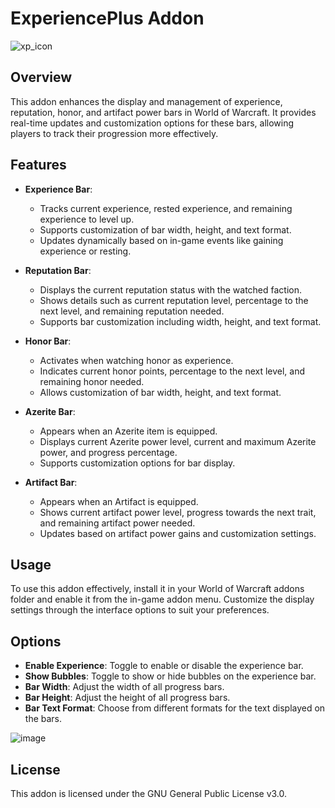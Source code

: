 # ExperiencePlus Addon
![xp_icon](https://github.com/Kkthnx-Wow/ExperiencePlus/assets/40672673/5bc147c0-b264-4726-985f-6265432a8799)

## Overview
This addon enhances the display and management of experience, reputation, honor, and artifact power bars in World of Warcraft. It provides real-time updates and customization options for these bars, allowing players to track their progression more effectively.

## Features
- **Experience Bar**:
  - Tracks current experience, rested experience, and remaining experience to level up.
  - Supports customization of bar width, height, and text format.
  - Updates dynamically based on in-game events like gaining experience or resting.

- **Reputation Bar**:
  - Displays the current reputation status with the watched faction.
  - Shows details such as current reputation level, percentage to the next level, and remaining reputation needed.
  - Supports bar customization including width, height, and text format.

- **Honor Bar**:
  - Activates when watching honor as experience.
  - Indicates current honor points, percentage to the next level, and remaining honor needed.
  - Allows customization of bar width, height, and text format.

- **Azerite Bar**:
  - Appears when an Azerite item is equipped.
  - Displays current Azerite power level, current and maximum Azerite power, and progress percentage.
  - Supports customization options for bar display.

- **Artifact Bar**:
  - Appears when an Artifact is equipped.
  - Shows current artifact power level, progress towards the next trait, and remaining artifact power needed.
  - Updates based on artifact power gains and customization settings.

## Usage
To use this addon effectively, install it in your World of Warcraft addons folder and enable it from the in-game addon menu. Customize the display settings through the interface options to suit your preferences.

## Options
- **Enable Experience**: Toggle to enable or disable the experience bar.
- **Show Bubbles**: Toggle to show or hide bubbles on the experience bar.
- **Bar Width**: Adjust the width of all progress bars.
- **Bar Height**: Adjust the height of all progress bars.
- **Bar Text Format**: Choose from different formats for the text displayed on the bars.

![image](https://github.com/Kkthnx-Wow/ExperiencePlus/assets/40672673/712e230d-c90e-4947-811c-fa584d064a63)

## License
This addon is licensed under the GNU General Public License v3.0.

